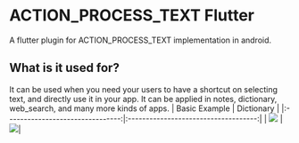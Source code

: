 # ACTION_PROCESS_TEXT Flutter

A flutter plugin for ACTION_PROCESS_TEXT implementation in android.

## What is it used for?

It can be used when you need your users to have a shortcut on selecting text, and directly use it in your app.
It can be applied in notes, dictionary, web_search, and many more kinds of apps.
| Basic Example                        | Dictionary                         | 
|:--------------------------------:|:------------------------------------:|
| ![](https://imgur.com/sHkwFmf.gif) | ![](https://imgur.com/TjqiaGa.gif)|  
